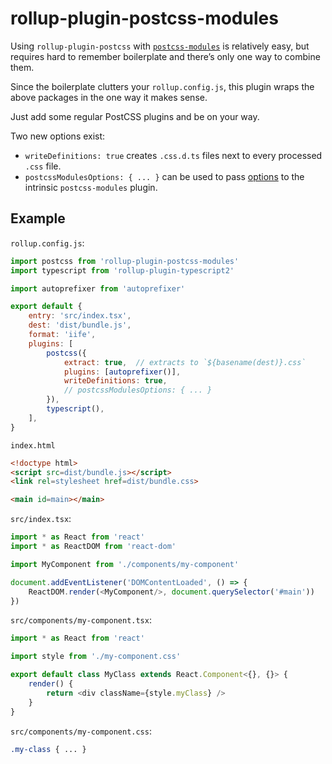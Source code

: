 rollup-plugin-postcss-modules
=============================

Using `rollup-plugin-postcss` with [`postcss-modules`](https://github.com/css-modules/postcss-modules) is relatively easy, but requires hard to remember boilerplate and there’s only one way to combine them.

Since the boilerplate clutters your `rollup.config.js`, this plugin wraps the above packages in the one way it makes sense.

Just add some regular PostCSS plugins and be on your way.

Two new options exist:

* `writeDefinitions: true` creates `.css.d.ts` files next to every processed `.css` file.
* `postcssModulesOptions: { ... }` can be used to pass [options](https://github.com/css-modules/postcss-modules#usage) to the intrinsic `postcss-modules` plugin.

Example
-------

`rollup.config.js`:
```javascript
import postcss from 'rollup-plugin-postcss-modules'
import typescript from 'rollup-plugin-typescript2'

import autoprefixer from 'autoprefixer'

export default {
	entry: 'src/index.tsx',
	dest: 'dist/bundle.js',
	format: 'iife',
	plugins: [
		postcss({
			extract: true,  // extracts to `${basename(dest)}.css`
			plugins: [autoprefixer()],
			writeDefinitions: true,
			// postcssModulesOptions: { ... }
		}),
		typescript(),
	],
}
```

`index.html`
```html
<!doctype html>
<script src=dist/bundle.js></script>
<link rel=stylesheet href=dist/bundle.css>

<main id=main></main>
```

`src/index.tsx`:
```typescript
import * as React from 'react'
import * as ReactDOM from 'react-dom'

import MyComponent from './components/my-component'

document.addEventListener('DOMContentLoaded', () => {
    ReactDOM.render(<MyComponent/>, document.querySelector('#main'))
})
```

`src/components/my-component.tsx`:
```typescript
import * as React from 'react'

import style from './my-component.css'

export default class MyClass extends React.Component<{}, {}> {
    render() {
        return <div className={style.myClass} />
    }
}
```

`src/components/my-component.css`:
```css
.my-class { ... }
```
